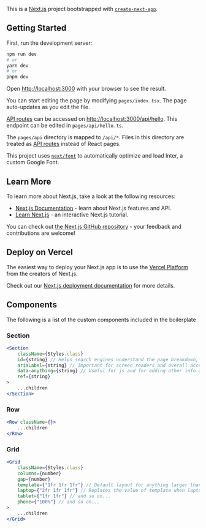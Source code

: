 This is a [Next.js](https://nextjs.org/) project bootstrapped with [`create-next-app`](https://github.com/vercel/next.js/tree/canary/packages/create-next-app).

## Getting Started

First, run the development server:

```bash
npm run dev
# or
yarn dev
# or
pnpm dev
```

Open [http://localhost:3000](http://localhost:3000) with your browser to see the result.

You can start editing the page by modifying `pages/index.tsx`. The page auto-updates as you edit the file.

[API routes](https://nextjs.org/docs/api-routes/introduction) can be accessed on [http://localhost:3000/api/hello](http://localhost:3000/api/hello). This endpoint can be edited in `pages/api/hello.ts`.

The `pages/api` directory is mapped to `/api/*`. Files in this directory are treated as [API routes](https://nextjs.org/docs/api-routes/introduction) instead of React pages.

This project uses [`next/font`](https://nextjs.org/docs/basic-features/font-optimization) to automatically optimize and load Inter, a custom Google Font.

## Learn More

To learn more about Next.js, take a look at the following resources:

- [Next.js Documentation](https://nextjs.org/docs) - learn about Next.js features and API.
- [Learn Next.js](https://nextjs.org/learn) - an interactive Next.js tutorial.

You can check out [the Next.js GitHub repository](https://github.com/vercel/next.js/) - your feedback and contributions are welcome!

## Deploy on Vercel

The easiest way to deploy your Next.js app is to use the [Vercel Platform](https://vercel.com/new?utm_medium=default-template&filter=next.js&utm_source=create-next-app&utm_campaign=create-next-app-readme) from the creators of Next.js.

Check out our [Next.js deployment documentation](https://nextjs.org/docs/deployment) for more details.

## Components

The following is a list of the custom components included in the boilerplate

### Section
```jsx
<Section 
    className={Styles.class}
    id={string} // Helps search engines understand the page breakdown, and provides anchor points for screen readers and navigation links 
    ariaLabel={string} // Important for screen readers and overall accessibility 
    data-anything={string} // Useful for js and for adding other info about the data provided in the section: data-author="John Doe" data-publication-date="2023-04-30"
    ref={string}
>
    ...children
</Section>
```

### Row
```jsx
<Row className={}>
    ...children
</Row>
```

### Grid
```jsx
<Grid 
    className={Styles.class} 
    columns={number} 
    gap={number} 
    template={"1fr 1fr 1fr"} // Default layout for anything larger than a laptop
    laptop={"2fr 1fr 1fr"} // Replaces the value of template when laptop size in reached
    tablet={"1fr 1fr"} // and so on...
    phone={"100%"} // and so on...
>
    ...children
</Grid>
```
